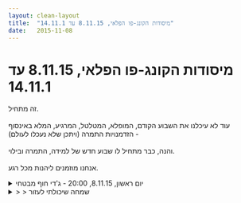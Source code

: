 ```yaml
---
layout: clean-layout
title:  "מיסודות הקונג-פו הפלאי, 8.11.15 עד 14.11.1"
date:   2015-11-08
---
```

# מיסודות הקונג-פו הפלאי, 8.11.15 עד 14.11.1 
זה מתחיל.<br> <br> עוד לא עיכלנו את השבוע הקודם, המופלא, המטלטל, המרגיע, המלא באינסוף הזדמנויות התמרה (ויתכן שלא נעכלו לעולם) -<br> <br> והנה, כבר מתחיל לו שבוע חדש של למידה, התמרה ובילוי.<br> <br> אנחנו מוזמנים ליהנות מכל רגע.

<details>
                    <summary>יום ראשון, 8.11.15, 20:00 - ג'די חוף מבטחי</summary>
                    {תזכורת/הבהרה: אינני תלמיד בבית-הספר המופלא הזה שלכם, אלא הסייען החיצוני האוהב שלו מבחוץ. כחלק מתפקידי אני לעתים נקרא להשתתף בשיעורים מסויימים כתלמיד. ברגע שאני משתתף בשיעור בבית-הספר הזה, חלק בלתי-נפרד מההנחיות שלנו כמשתתפים בשיעורים בבית-הספר הזה הוא להותיר עקבות ביומן השיעורים, אלא אם כן נאמר לנו אחרת, אז הנה עקבותי להפעם:}<br> <br> • להפוך עכשיו לבוגר הפרק החמישי<br> • לרוץ כמותי<br> • לפגוש את החוסר מתוך השפע האינסופי<br> • לתקשר עם אמא ועם אהובים נוספים - הגוף הביולוגי איננו חזות הכל<br> • GOD - GATE - LIGHT<br> • הגשמה X לפני תאריך Y (לדוגמה, הכפלת ההכנסה)<br> • בחירה חופשית, ברגע הזה<br> <br> השיעור שלי התחיל בסביבות 18:50 והסתיים בסביבות 22:30 - כשלוש שעות וחצי.<br> הפרטנר שלי לשיעור היה בועז (ועבדנו גם עם אינגריד, דורית וישי).<br> <br> <b>השיעור הקיף</b> באלגנטיות, <b>באופן עמוק ומשדרג</b>-להפתיע, בקלילות, <b>נושאים רבים מתוך:</b><br> <b>אמנות ההגנה (אמנות הלחימה)<br> אמנות הבריאות והריפוי<br> אמנות ההגשמה והטרנספורמציה</b><br> ועוד...<br> <br> בועז ואני התבקשנו, במשך זמן מסויים בשיעור, לתת הנחיות חיצוניות בלבד.<br> זה היה נפלא!<br> פתאום לא יכולתי אפילו להגיד &quot;נתאמן על בעיטה X <b>בכיף</b>...&quot;<br> מפני ש&quot;בכיף&quot; זוהי לגמרי הנחיה פנימית.<br> לשנינו גם הובהר שזה לא באמת אפשרי - שכל הנחיה חיצונית, כולל הנחיה פנימית ולהיפך.<br><br><table width='70%' cellpadding='0' cellspacing='0' bgcolor='#C6C7C6'><tr><td height='1'></td></tr></table><br><b>מדברים על מדיטציה:</b> <a href="http://forums.tapuz.co.il/meditation" target="_blank">http://forums.tapuz.co.il/meditation</a><br/><br/>לומדים את אמנות המדיטציה: <a href="http://www.ThePracticalMeditation.com" target="_blank" rel=nofollow>www.ThePracticalMeditation.com</a><br/>לומדים את אמנות היכולת: <a href="http://www.MagicalChanging.com" target="_blank" rel=nofollow>www.MagicalChanging.com</a>
                  </details><details>
                    <summary>> > שמחה שיכולתי לעזור</summary>
                    
                  </details><details>
                    <summary>שיעור קונג-פו - ראשון 20:00 08/11/1</summary>
                    <br> חוויתי שיפורים יפים באמנות הלחימה, ההגשמה והאושר.<br> <br> כמה מהדברים המעולים שתרגלתי בשיעור:<br> קרב איגרוף מהנה עם דורית<br> <br> תפיסה והתחמקות. נהניתי מאד מתפקידי כתופס וחוויתי השתפרות בתפיסה המרחבית.<br> <br> מעבר מעמידה לישיבה ולהפך. השתפרות בהרמוניה עם הקרקע.<br> <br> קרב רגליים נמוך עם בן ודורית.<br> <br> לדמיין את עצמי ברמה הבאה שלנו בקונג-פו. רמה חדשה ולא כזו שניתן להשיג בתוך זמן קצר.<br> <br> הגשמה: הכנסה כפולה עד לתאריך מסויים. הפרדה בין הדרך למטרה.<br> <br> העמקת הנוכחות. לראות אילו השבחות זה יוצר בי ולציין בכל את ההשבחה ואת הרצון שלי שהיא תישאר קבועה. זה היה נהדר...<br> <br> להתחיל משפט במילים &quot;אני בוחר...&quot; ולהשלים כרצוני. תרגיל מאד עוצמתי.<br> <br> העברת שיעור מלא בזמן נתון + עבודת דמיון<br> <br> <br> אחת התוצאות היפות של השיעור הזה היה שפור בראייה (בדומה למה שחוותי בשיעור בראשון הקודם). הכוונה היא לא בהכרח לשיפור במספר (למרות שיכול להיות שגם כאן היה שיפור), אלא לכך שהסביבה פתאום הייתה נקייה יותר. הרגשה שמסך ערפל התפוגג וכל הסביבה החיצונית הופכת להיות ברורה יותר. למשל, בדרכי הביתה, ממש ראיתי איך אני מצליח לחלוש במבטי על הרבה יותר שטחים ולמרחקים ארוכים יותר וזה עם הרבה פחות מאמץ מבדר&quot;כ. זה היה מאד כיף ומאד עוצמתי.<br> <br>
                  </details><details>
                    <summary>יום א' 08.11.15 20:0</summary>
                    השיעור המושלם.<br> שילוב בין אתגר פיזי למנוחה כשצריך בין זה להרגיש את התרגיל שהיה לבין תנועה ואתגרים מתמדים.<br> היה לי מאוד כיף.<br> היה מעניין לעבור שיעור שלם בלי שאני מתבקשת לחשוב על החיים שלי, אני מאוד אהבתי.<br> עשה לי מאוד טוב ומלמד.
                  </details><details>
                    <summary>יום ב ערב 9.11.1</summary>
                    הגעתי לשיעור מאותגר<br> חלק ראשון עבודה עצמית<br> עבודה של איסוף התחברות לרגע הזה , שחרור והחלא של פחדים <br> עבודה מדהימה , מהר מאוד הצלחתי לאסוף את עצמי ולשפר את החוויה הפנימית שלי.<br> <br> הגעה לנקודת המפגש , והידע שאני מתחיל שיעור קונג-פו , מאוד עוזרים לי להביא את עצמי למקום <br> ממש טוב , חוויה שקטה ,שלווה , ושיפור החוויה הפיזית.<br> עבודה עם ארבע התנועות לשיפור היכולות הכלכליות שלי .<br> שיחה על נושא &quot;חוף מבטחים&quot; , &quot;המקום הבטוח &quot; ואיך לעבוד איתו באופן מעמיק יותר.<br> <br> שאלות שנשאלו שעזרו לי מאוד <br> איך מתמודדים עם&nbsp;&nbsp;החוויה ,הרעיון שהכל בסדר ...?<br> איך משפרים את האמון והחוויה שאני בריא ...? <br> <br> בריאות זה נושא שלאחרונה מעסיק אותי , אני חווה אי נוחות בגב ,בצוור , בחזה .פחדים ממחלות באיברים הפנימיים.<br> מידע חדש שקיבלתי באיכות גבוהה יותר ...מרכז הגוף , מקור הכוח , פלג גוף תחתון לחוות אותו כמשקל שמושך אותי<br> כלפי מטה ...בשילוב עם כלילות תנועתית .<br> שמתי לב , שרוב הזמן אני חווה את פלג גוף תחתון כמרחף עם נתייה תנועתית כלפי מעלה.<br> הפכתי כיוון , בכוח המשיכה של פלג גוף תחתון וחוויתי שזה עוזר לי להתקרקע , משפר לי את היציבות.<br> <br> חוויתי הבנה נעימה בשיפור הבריאות שלי .<br> <br> הרעיון של לשאול שאלות את הפרטנרים ולעבוד עם התשובות באופן מעמיק עם דימיון של המציאות האפשרית <br> פתח לי דלת לשיפור העבודה עם פרטנרים ואיך לקבל מידע חדש.<br> שיפרתי את הפתיחות שלי לקבל מידע חדש בעבודה עצמית ובשילוב עם פרטנרים .<br> נפתחה לי דלת חדשה לעבודה עם פורמוט.<br> עבדתי עם פורמה מספר 1 , הפורמה הכל כך מוכרת לי וקיבלתי מידע כל כך חדש שלא היה לי נגיש לפני כן .<br> חוויתי עבודה כל כך משודרגת , קשורה לשמירת המבנה , הפיזי והמנטאלי בזמן התנועה .<br> <br> עבודה איכותית קצרה על קרב סימונים מלא , עבודה כלילה שליטה גבוהה בטווח , אפקטיביות גבוהה .<br> הנשימה אתגרה אותי מהר מאוד , מרגיש רצון לשפר את העבודה הארובית שלי והנשימה בתנאי מאמץ .<br> <br> התחלת החלק של עבודה עם פרטנרים מונחת בפורמת ללא מדריך <br> הרגשתי את היציבות הפנימית שלי והאיכות העבודה לפני החלק השני של השיעור <br> ראיתי איך אני שומר על רציפות , הגבול בין שני החלקים היה ברור , איכות העבודה נשמרה ברמה גבוהה<br> חוויתי המשכיות בהירה , אולי משהו בקשב שלי והריכוז התחדד על מנת לעבוד באיכות טובה יותר עם המילים והאנחיות שמגיעות מבחוץ .<br> <br> עבודת כתפיים עם עוד שלושה פרטנרים , חוויתי שאני מוגן , נע באופן איכותי ורואה את כל הפרטנרי .<br> פעמיים הצליחו להפתיע אותי מאחורה , הריכוז ירד כאשר הנשימה נהיתה מאותגרת .<br> עבדתי הרבה על שימור אנרגיה ומנוחה בתנועה.<br> <br> תרגיל התמסרות , עוצמים עניים והשלושה פרטנרים מניעים אותי בחופשיות במרחב .<br> עבודת אמון , ראייה אנרגטית , ממש חוויתי לאורך כל הזמן את המיקום של כל אחד מהפרטנרים .<br> כמעת ולא הופתעתי כאשר נוצר מגע .<br> התמסרות והרפיה לשיפור הבריאות ...תרגיל נהדר<br> <br> שיתופי הצלחות , מעצימה ביותר , חוויתי את האנרגיה של הצלחה בסיפורים שאני סיפרתי <br> והתעצמתי ומהסיפורים שאחרים מספרים.<br> <br> עבודה פיזית תנועתית איכותית לאורך כל השיעור .<br> <br> שיחה עם דימוי שהפרטנרים מיצגים את כל האנשים בעולם ...שיפור היכולות התקשורתיים שלנו עם אנשים עם העולם.<br> עבודה מדהימה . <br> לאורך כל השיעור עבודה עם שלושת התמונות המנטאליות .<br> <br> שיעור באיכות גבוהה מאוד הרבה מידע חדש ומרענן.<br> אתגרים : <br> ריכוז , מדי פעם ריחפתי לתוך המחשבות של עצמי והתנתקתי מהסביבה הפנימית והחיצונית .<br> הנשימה במאמץ<br> תודה רבה <br> מבחוץ .&nbsp;&nbsp;<br>
                  </details><details>
                    <summary>שני 20:2</summary>
                    היה לי שיעור מצויין. <br> <br> בחלק א&#39;<br> בתחילה עבדתי זמן מה עם ההנחיות שקיבלתי ועיצבתי דימוי מעולה ששימש אותי בהמשך כעוגן. <br> אחר כך הצטרפתי לעבודה של שמואל, ריב ורפאל עם שאלות. <br> לאחר מכן עבדתי מעט על אמנות התנועה שלי. כולל ניסיון אחד מושלם לבצע עמידת ידיים. <br> התייעצות קצרצרה אך חשובה עם בן<br> חיזוק להבים עם בן<br> ידיים קצר עם מיכל<br> קרב סימונים עדין עם רפאל<br> ביקור במקדשה של מיכל וקבלת טיפ לעבודה שלי<br> <br> בחלק ב&#39; עברנו רפאל, אני, סיגל ואפרת שיעור עשיר. שכלל, בין הייתר: <br> <br> כתפיים בארבעה<br> רגליים בארבעה<br> מידע רב על בריאות<br> חיבור מעמיק והולך לאנרגיה של הגוף<br> לא להמתין שמשהו ישתנה בעולם החיצוני או הפנימי<br> חיבור לאנרגיה של הצלחה, בעיקר באמצעות שיתופים<br> שימוש באחרים כמייצגים של כלל האנושות ושדרוג התקשורת שלנו עימה כך. בתחילה באמצעות כל מה שאנחנו רוצים. ואחר כך בשתיקה, תוך שאנחנו מביטים לעיניהם של האחרים. <br> <br> בתחילה ובסוף, בזמן שעשינו ברכה קיבלנו שתי הנחיות<br> א. לכלול בברכה את כל האחרים, וגם את &quot;כל זה&quot; <br> ב. לדמיין שיש בינינו מדורה באמצע ולהרגיש את החום והאנרגיה שהיא מאצילה עלינו. <br> <br> תודה!!!
                  </details><details>
                    <summary>> > איזה מהמם אתה בלמידה שלך</summary>
                    הנוכחות שלך בשיעורים שלי תמיד מעצימה<br> ובכלל כיף לי לראות אותך מהצד, מתקדם לך ברמה שלך, בדרגה גבוהה כזאת
                  </details><details>
                    <summary>> > > > רציתי לכתוב איזה מהמם אתה!!!</summary>
                    אין צורך בתוספת &quot;בלמידה שלך&quot; בכותרת
                  </details><details>
                    <summary>> > > > > > תודה!!!</summary>
                    את בעצמך מהממת. בלמידה שלך ובכלל. <br> הביקורים הקטנים האלה אצלך בשיעורי שני זה כזה טקס כיפי ומעצים ומופלא.
                  </details><details>
                    <summary>שעור בקר יום שני 11.11. נוכחים בן ואנ</summary>
                      <br> 5 משאלות  ששאלתי לעצמי<br> <br> * יצירתיות שופעת ומרתקת <br> *בריאות של עצמי   והשפעה על הסובב אותי<br> *משפחתיות=חוויות משותפות נעימות ו חיבור מיוחד בינינו. <br> *יכולת מעולה להגשמת  מטרות.<br>  <br> *רווחה כלכלית.<br> <br> אלה 5 המשימות שניתנו לי&nbsp;&nbsp;בשעור.<br> <br>  <br> 1. ללמוד כיצד להיות רפויה מבחינה גופנית בעודי נעה, מתפקדת וכדומה.<br>  <br> 2. לשדרג את יכולות הלחימה שלי <br>  <br> 3. לשדרג את יכולתי לבצע כל משימה שהיא בעזרת מגוון כלים (כגון הדרגתיות, דמיון וכו&#39;).<br>  <br> 4. לשדרג את היכולות הפנימיות שלי(כגון ריכוז, ריפוי טראומות העבר, זכרון, דמיון, יצירתיות, חשיבה, הגשמה פנימית של הדברים שרצוני להגשים גם מחוצה לי וכו&#39;).<br>  <br> 5. לשדרג את הנאתי מהרגע הזה ואת יכולתי ליהנות מהרגע הזה, בלי תלות בהאם הרגע הזה כולל משימה כלשהי שזורמת דרכי (ואז אני נהנית גם מהמשימה עצמה) או האם הוא לא כולל משימה מיוחדת.<br>  <br> <br> עברו מספר ימים וכבר אני מרגישה שהיתה לשיעור השפעה .<br> <br> 1.נזכרת באבקת הפלאים שפיזרתי בדמיוני ,לאפשר את התגשמות המשאלות. דימוי זה הותיר<br> תחושת קלילות נעימה וחיוביות .<br> <br> 2.תנועה חופשית וזורמת . -<br> <br> <br> 3.היכולת שלי להגשמת מטרות התחדדה .תוך כדי ריצת בוקר מרגישה את הגוף ומביעה רצון מסויים (כמו להיות יותר בפוקוס בבקר, או להכניס למערכת שלי זמן לכתיבה וכו)<br> <br> 4.חשבתי בשעור איך לעבוד עם דמיון .בהתחלה נלחצתי ,הנושא היה רחב עבורי ואז תוך כדי תנועה שמתי לב שדמיון זה משהוא מאוד עדין וכך נרגעתי  ואפשרתי לו להיכנס לתוכי ולהוביל.<br> <br> תודה<br><br><table width='70%' cellpadding='0' cellspacing='0' bgcolor='#C6C7C6'><tr><td height='1'></td></tr></table><br><a href="http://www.tirzafreund.com" target="_blank" rel=nofollow>www.tirzafreund.com</a>
                  </details><details>
                    <summary>יום ד 11 בנובמבר בבוק</summary>
                    הגיעו מיקי ואנוכי.<br> התחלנו בהליכה כשאנחנו נותנים את תשומת הלב,<br> כמידת היכולת, בנשימה.<br> הגענו לרחבה ליד קיר הזכוכית של המוזיאון.<br> דילוגים מרגל לרגל, הוספת עבודה עם הכתפים,<br> תרגיל פיתול. תרגיל ההמשך לתרגיל הפיתול,<br> סיבובי ראש, ומותניים, וברכיים,<br> 4 כיוונים של תרגילי גמישות האגן.<br> עבודה על בעיטות משולבת בעבודה על מעברים משכיבה לישיבה.<br> לשכב ולהיות אחד עם הייקום.<br> גמישות, יציבות (עבודה על רגל אחת)<br> חבטות עם הידים, גמישות, עבודה עם המדרגה,<br> גלגולים וגלגלונים, להתמקד בעץ,<br> ךשמוע כל מה שאפשר בישיבה בעיניים עצומות,<br> ועוד מטעמים.<br> התחלנו ב 0650 וסיימנו ב0800 היה מעולה
                  </details><details>
                    <summary>רביעי 12.11.201</summary>
                    לפני השיעור: הכנה לשיעור, חישה מוגברת של הגוף, שימת לב למחשבות, נותן יד לרגשות שלי וזורם איתם... מפרק את המתח שהצטבר עד אז. נזכר שגם לשים לב שאני לא שם לב זו שימת לב... מרפה יותר... ומוכן יותר לעבודה ללא הסחות דעת עצמיות.<br> <br> מרגיש שאני מתאמץ ולא הרמוני בעבודה עם הגוף שלי. נזכר מדי פעם להרפות, לאפשר מנוחה ועבודה ממקום רך ועדין יותר ולנסות ללמוד ככה. ואכן, מתגלה שדברים רבים לומדים גם כאשר מתרגלים מכות שונות לאט. <br> <br> בפורמת 5 החיות מעמיק את היציבה ההתחלתית שלי. שם לב תוך כדי הפורם למנח הגוף, הצוואר וכולי. רוצה להרגיש את כל כולי תוך כדי ביצוע.<br> <br> בעבודת ידיים עם בועז מאד נהניתי, מהרמה שלי, היכולת שלי, השמירה שלי על עצמי. מכה אחת פגעה לי באוזן בואקום כזה והחלטתי שעובדים רק עם מכות עדינות. הסטות וזה - שיהיה מהיר אבל נגיעות רק עדינות או בכוונה של ריפוי וכדומה. מרגיש מוגן בתוך הביצה שלי.<br> <br> התמתחויות בסוף השיעור - מגלה שאפשר להתמתח כלפי מעלה ולצדדים ולמטה עם הידיים (תוך כדי שאני מרפה מה שלא צריך) וגם מותח את הרגליים וזה הרגיש לי נחמד מבחינת ההשפעה הטובה והפותחת ושזה גם באמת מגמיש ככה איזורים חשובים ורבים.<br> <br> מה עוד ראוי לציין. אה כן. בעיטת הסיבוב מלא שלי (180 מעלות) פנטסטי <img src="http://www.timg.co.il/tapuzForum/images/Emo13.gif" alt=":-)"> אני יכול לבעוט מעמידה, סיבוב לאחור ובעיטת צד או עקב לאיזה גובה שרוצה. התאמנתי על זה בבית ו&quot;יצא לי טוב&quot; בשיעור. נהניתי מזה... ראיתי גם הדגמה ביו טיוב של אנשים שעושים את זה וחקרתי את המנח שלהם וכו&#39; וזה עזר לי גם כן. והיה אחד שעשה את זה עם צעד, ואז סיבוב וממש הגיע מקצה אחד של החדר לקצה השני (בערך) כלומר אפשר להאריך טווח גדול מאד, עשיתי את זה גם כן וזה הצליח יוהוווו..<br> <br> תרגול של שימוש במרפקים לכל מיני כיוונים וזוויות. רוכשים את הכלי הזה. מדמיין את עצמי &quot;מלכודת&quot; שמי שנכנס אליה... (כמו הנוסח בשרשור הלימודי ההוא)<br> מתאמן גם על רצף של שלשה אגרופים, אחד במקום, צעד ואגרוף, ואז סיבוב 180 ומכת &quot;פטיש&quot; כזו עם הצד החיצוני של האגרוף. נחמד. גם סגירת טווחים נחמדה. אני אוהב את הדברים האלה :)<br> <br> אחרי השיעור עשיתי עמידת ידיים דקה וחצי על הקיר. אני חושב שאני יכול להגיע בקלות ל2 דקות אבל דיברתי תוך כדי והתפזרתי <img src="http://www.timg.co.il/tapuzForum/images/Emo13.gif" alt=":-)"><br>
                  </details><details>
                    <summary>> > סליחה. 11.11.201</summary>
                    
                  </details><details>
                    <summary>שלישי 10.11.201</summary>
                    במקום השיעור ה&quot;רגיל&quot; אני מקבל שלש משימות לבצע החל מיום שני ועד המועד המקורי של השיעור ביום שלישי.<br> <br> הכנה לשיעור. מדיטציה על &quot;קבלה עצמית&quot;. יצא מזה פוסט יפה לפייסבוק שתיאר את החוויה שלי באותם רגעים. הנה הפוסט:<br> <br> &quot;אני אוהב אותי ומקבל את עצמי ב ד י ו ק כפי שאני כרגע.<br> אני לגמרי ב ס ד ר. אני כפי שאני. הכל בסדר איתי!<br> זה משהו, שאם תנסו להבין שכלית, לא תצליחו. השכל הוא המכשול, הקטלוג האינסופי שלנו של טוב ורע.<br> ההתניות שלנו. אני לא יפה - אני פחות שווה. <br> אני לא חכם - אני פחות שווה, וכן הלאה.<br> התעוררו! הסתכלו לשמיים ואמרו לי: האם אתם שם את החוקים האלה כתובים באותיות<br> שחורות ומודגשות?!<br> ברור כשמש שהחוקים האלה הם שקריים. הם שקר. ירשנו אותם באופן אוטומטי מאימותינו. מאבינו. מהסביבה. הם *לא* קיימים מחוץ לקופסה שלנו.<br> זאת הזדמנות להשתחרר מהמעמס הזה ופשוט לשבת ולעצום עיניים ובעדינות, כמה שנרצה - פשוט לקבל את עצמנו בדיוק כפי שאנחנו.<br> בהתחלה זה קשה. השכל יזרוק לנו משפטים כגון: &quot;איך אתה יכול לקבל את עצמך ואתה כך וכך...&quot; - ופה בדיוק טמונה נקודת העוצמה שלכם. והיא המודעות שלכם. <br> אם תצליחו להיות מודעים למחשבה הזו ורטט הרגשי שהיא מביאה איתה בלי להתנגד כלל, להתבונן בשלווה ובפנים רפויות - או אז תיפתח לכם הדלת למעוז היפיפה שאתם. <br> הלב האמיתי שלכם.<br> האהבה האינסופית כבר קיימת בכם,<br> מספיקה ומענגת אתכם ממש עכשיו,<br> ואף לכל מה שאתם רואים סביבם, כולו<br> נוטף אהבה. <br> עולם חדש, חדש&quot;<br> <br> אז אלו הדברים שעלו, מאד שמחתי, קרנתי בתוכי. בשאר היום ועד הלילה אפפה אותי שמחה ושלווה בעקבות העבודה הזו.<br> <br> המשימות:<br> <br> 1. הגבה נוספת לאשכול &quot;אחורה-קדימה&quot;, בהתאם להנחיות.<br>  <br> 2. ביצוע מדיטציה נעימה ומגרה על החלק השני (&quot;קדימה&quot;).<br>  <br> 3. אימון-חושים הכולל את שיפור הראיה, השמיעה וכדומה (תזכורת: אפשר תמיד להיוועץ ב&quot;מרחב השאלות והתשובות&quot; בנוגע לעניין זה ולכל עניין אחר).<br> <br> אז עם 1 עבדתי בצורה מאד אינאיטיבית. הלכתי &quot;אחורה&quot; רק לגבי מה שהרגיש לי באותו הרגע. מה שחוויתי. וכך גם עשיתי לגבי &quot;קדימה&quot;. בתאריך הזה אפשר לראות שם את מה שכתבתי. דברים נפלאים. אולי בעצם אדביק אותם לכן? אני לא יודע. אני חושב שכן. זה יועיל לי להתבונן בזה במקום לחפש את זה כל פעם.<br> <br> אז הנה מה שרשמתי:<br> אחורה: ענקתי לעצמי מידה לא מבוטלת בכלל של חופש אישי.<br> הענקתי לעצמי את היכולת להרגיש את עצמי טוב יותר.<br> &quot;מנוע&quot; הלמידה הפנימי שלי שודרג ושודרג ושודרג...<br> הענקתי לעצמי את היכולת לחוש: שלווה, שמחה, אהבה<br> וקבלה עצמית - הרבה יותר ובאופן עמוק יותר.<br> הענקתי לעצמי את היכולת להיות ברגע הזה. <br> הענקתי לעצמי ידע נדיר יחסית שלא נגיש לרוב האנשים<br> ואיתו אני עוזר לעצמי ולאחרים.<br> הענקתי לעצמי את הכשרון לעשות דברים בצורה יעילה יותר, אפקטיבית יותר, רגועה יותר, נכונה יותר עבורי.<br> הענקתי לעצמי שעות של שיפור עצמי והשקעה בי.<br> אפשרתי לעצמי להמלט ממלכודות מנטליות.<br> ועל כך אני חש כעת ברטט של הודיה ושמחה מתוקה.<br> <br> קדימה: אני רוצה ידי-חסד. להיות עדין יותר עם הקיים. לפתח גישה אוהדת ואוהבת לכל, כולל אותי.<br> אני רוצה לעדן את הדרך בה אני ניגש לתרגל. אני רוצה להתכוונן טוב יותר אל כל משימה שבדרכי. אני רוצה להיות שליו יותר להרגיש את גופי יותר ויותר במהלך היום. להיות מודע יותר לשקט שסביבי. <br> אני רוצה שלווה עדינה ומודעות רחבה יותר. מכילה יותר. מקבלת יותר. סולחת יותר. מבינה יותר. רגועה הרבה הרבה יותר. לגמרי. כן. <br> אני רוצה להיות שלם עם כל מה שעולה בי. להכיל ולהיות מודע. לרפא, לאפשר ריפוי עמוק עמוק ומלא. <br> אני רוצה לדעת איך לעזור לאחרים להגיע לזה. <br> אני רוצה להפוך את העולם למאושר! כן! אני רוצה שלכל יהיה טוב ונעים ופורה ומשמח רך ושליו ואהבה תהיה בכל, עולם חדש של ממש בו בני האדם והיצורים החיים כולם בריאים. כדור הארץ בריא. האדמה שוב נושמת לרווחה.<br> <br> משימה מס. 2: פשוט קראתי קטע קטע ממה שרשמתי ומדטתי עליו. התענגתי על האפשרות, דמיינתי איך זה יהיה, איך זה ירגיש. איפשרתי לזה להתרחש. הרגשתי את מה שכבר קיים בי, פשוט התכווננתי לזה. אכן זה היה מענג ומגרה רוב הזמן (חוץ מהדחף ש&quot;זה כבר יגיע, ונו, איך עושים את המדיטציה הזו?? שעבדתי איתו. נראה לי שפשוט לא התייחסתי לזה כל כך וידעתי שזה סתם הפרעה לעצמי וחזרתי לנסות להנות)<br> <br> משימה מס 3: משמעותי ביותר... הרפיתי את העיניים כמה שיכלתי, את המודעות שלי לשרירים מסביב, למתח. דמייני שעיניי כמו שני אגמים, רכים, צלולים. הכל נקלט ומענג.<br> שמיעה: פשוט שימת לב לשמיעה. שומע פתאום עומק חדש, איכות חדשה. כמו מעבר ממונו טוב לסטריאו סביר. הרעש של המכונית החולפת נקלט בשתי האוזניים וחולף על פניהם בהרמוניה שכזו... מצד לצד... הוא נעים יותר, מכיל יותר נפח... וגם - שומע דברים שהתעלמתי מהם. חוש הטעם: מעמיק את החישה של הטעם שנמצא בפה שלי. מגיע לרמה עדינה יותר ממה שהכרתי. שם לב שלא שמתי לב לכל זה ויש שם המון טעם וגם ריח. חוש הריח: מנסה לחוש את הסביבה... לא היה הרבה &quot;ריח&quot;, אבל בכל זאת יש אולי איזה משהו מאפיין... נפתחתי לזה יותר. חוש המגע: מעמיק את הרזולוציה. חוש הגוף: לא נגעתי בזה כל כך. מה שהיה משמעותי לי מאד הוא שעשיתי צעדים הלוך וחזור והרגשתי את כל החושים האלה יחד! ואו, זה כמו עולם חדש ממש. נפתחה הסתימה בג&#39;ורא <img src="http://www.timg.co.il/tapuzForum/images/Emo13.gif" alt=":-)"> <br> <br> <br>
                  </details><details>
                    <summary>שיעור קונג פו רביעי 22:0</summary>
                    שיעור נפלא שהועבר דרכי לי ולשמואל. <br> <br> אני ממש מרגישה שאני הולכת ומזדקק (מלשון זיקוק) כצינור שמעביר הנחיות. מופלא מופלא. <br> הגעתי לנקודת המפגש בשעה 21:19. בול. <br> רוב השיעור היה בככר רבין בחלק של הדשא וגם ליד הבריכה. <br> בדרך לשם מיקדנו את תשומת הלב שלנו ב&quot;צידה פנימית&quot; לשיעור. כמו שיש לנו מים, תיק, כפפות וציפורניים גזורות, מה יש לנו מבחינה פנימית?<br> ערך עצמי בלתי תלוי. זיכרון (לזכור את מה שאנחנו עובדים עליו). התכוונות. רצון צנוע להשתפר. ריכוז. ועוד ועוד. <br> <br> חיזקנו בעצמנו את הערך של - אני עצמאי/ית בשיעור. השיעור שלי הוא שלי. אף אחד לא יכול &quot;לעשות לי&quot; שום דבר בשיעור שלי. <br> וגם ניסינו להבין אילו דברים יאפשרו את זה. <br> למשל - לפרש לעצמי הנחיות בשפה שמובנת לי. לוודא של ההנחיות מחוללות השפעה חיובית. להעלים בדמיון את מי שנתן את ההנחיה. לקחת אחריות על עצמי ועל כל מה שעובר עלי. <br> <br> בדשא של ככר רבין, נענו בחופשיות, עשינו חיזוק להבים עם הרגליים, ואחר כך נעזרנו בהפגשת הגוף שלנו עם עצים כדי להתחזק. <br> עשינו הזזות. תרגלתי את הפטנט החדש שמצאתי&nbsp;&nbsp;- להפוך את הגוף לכבד מאוד מאוד. מפתיע עד כמה יש לי השפעה על זה. <br> <br> ליד הבריכה - שיחה נינוחה ומרתקת על שליטה בתשומת הלב שמופנית אלי. לפעמים אני רוצה פחות ממנה, אבל לפעמים אני רוצה יותר. <br> ציטוט של ארגורן לפרודו: &quot;אני ידוע להימנע מכך שיראו אותי, אבל להפוך לבלתי נראה זה כבר משהו אחר&quot;. <br> תשומת לב לא רצויה - למשל, הטרדה מינית (לא חווה את זה. נושא קרוב ללבי אבל רחוק מגופי לשמחתי. בין השאר, בזכות השליטה שלי בתשומת הלב שאני מושכת מהסביבה. )<br> תשומת לב רצויה - בטוח יותר להיות במרחב מואר עם אנשים בלילה כשאתה במצב פגיע.&nbsp;&nbsp;<br> האם אחרים יעזרו לנו ? אפקט המתבונן מהצד - האחריות מתחלקת בין רבים. <br> <br> לסיום- הנחיות שעוזרות לנו להרגיש נפלא:<br> לחייך. לראות את היפה בעולם. להתמתח. לנשום עמוק. להרגיש ראויים להרגיש נפלא. <br> <br> ציפור גדולה בלעה דג. <br> השיעור הסתיים ב-23:40. <br><br><br><table width='70%' cellpadding='0' cellspacing='0' bgcolor='#C6C7C6'><tr><td height='1'></td></tr></table><br><b>אני כאן .
                  </details><details>
                    <summary>רביעי 22:0</summary>
                    שיעור חזק ביותר.<br> <br> בחלק א&#39;<br> קפיצת דרך באמנות האושר<br> קפיצת דרך באמנות התנועה (ספציפית בעמידות ידיים) <br> קפיצת דרך באמנות התקשורת<br> סשני ידיים מצויינים עם בועז ועם אוריה<br> <br> בחלק ב&#39;<br> החלק השני של השיעור עסק בשערים אל הפרק השלישי<br> ובהנעה נוספת של גלגלי היום יום והשגשוג. <br> המידע שזרם היה איכותי ועמוק. <br> טיפ אחרי טיפ, עבודה אחר עבודה, שהגיעו לסירוגין דרכי ודרך ריב. <br> <br> תודה רבה!!
                  </details><details>
                    <summary>שיעור קונגפו - רביעי 20:00, 11/11/1</summary>
                    היה לי שיעור נהדר שכלל התקדמויות יפות בעיקר באמנות הלחימה והתנועה.<br> <br> בתחילת השיעור התמקדתי יותר בתנועה - שיפור איכות התנועה שלי כך שלמרות שבאתי עם שרירי רגליים מעט תפוסים טווח התנועה שלי התרחב ונפתח בהדרגה.<br> <br> בהמשך היה לי שיעור נעים עם דורית וחגי. גם בחלק הזה עברתי תרגולים טובים מעולם התנועה והלחימה.<br> <br> לאחר מכן חזרתי לאזור נקודת המפגש ויצרתי שיתופי פעולה נהדרים עם שמואל ואסא. עם שמואל עבודת רגליים נמוכה ועם אסא עבודת ידיים. היה ניסיון כן ואמיתי להשתפר בלחימה ולהפוך את העבודה לאיכותית יותר.<br> <br> השיעור שלי הסתיים לאחר תרגולים פנימיים שלאחריהם חוויתי יותר שקט פנימי, בטחון עצמי, חיבור לרצונות שלי ועוד...<br> <br> תודה!
                  </details><details>
                    <summary>יום שני, 9.11.2015, קבוצת 20:30</summary>
                    ריבּ, שמואל, מיכל ואנוכי נלקחנו לכאן ולשם, כולל ל&quot;פרש קיטצ&#39;ן&quot;, תל אביב.<br> בחלקים מהשיעור הייתי אני המדריך של שלושתם, אולם רוב השיעור ארבעתנו קיבלנו הנחיות כאלה ואחרות והיינו ללא מדריך.<br> רציתי להשאיר את העקבות מוקדם ככל האפשר - ועלה בידי להשאירם עכשיו, הנה, ממש עכשיו.<br> שיעור מלא בהצצות והזדמנויות חולפות, כאלה ואחרות.<br><br><table width='70%' cellpadding='0' cellspacing='0' bgcolor='#C6C7C6'><tr><td height='1'></td></tr></table><br><b>מדברים על מדיטציה:</b> <a href="http://forums.tapuz.co.il/meditation" target="_blank">http://forums.tapuz.co.il/meditation</a><br/><br/>לומדים את אמנות המדיטציה: <a href="http://www.ThePracticalMeditation.com" target="_blank" rel=nofollow>www.ThePracticalMeditation.com</a><br/>לומדים את אמנות היכולת: <a href="http://www.MagicalChanging.com" target="_blank" rel=nofollow>www.MagicalChanging.com</a>
                  </details><a href="javascript:history.back()">בית</a>